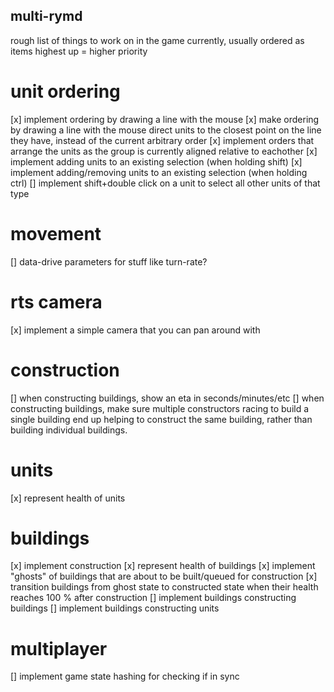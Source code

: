 multi-rymd
--------------
rough list of things to work on in the game currently, usually ordered as items highest up = higher priority

# unit ordering
[x] implement ordering by drawing a line with the mouse
[x] make ordering by drawing a line with the mouse direct units to the closest point on the line they have, instead of the current arbitrary order
[x] implement orders that arrange the units as the group is currently aligned relative to eachother
[x] implement adding units to an existing selection (when holding shift)
[x] implement adding/removing units to an existing selection (when holding ctrl)
[] implement shift+double click on a unit to select all other units of that type

# movement
[] data-drive parameters for stuff like turn-rate?

# rts camera
[x] implement a simple camera that you can pan around with

# construction
[] when constructing buildings, show an eta in seconds/minutes/etc
[] when constructing buildings, make sure multiple constructors racing to build a single building end up helping to construct the same building, rather than building individual buildings.

# units
[x] represent health of units

# buildings
[x] implement construction
[x] represent health of buildings
[x] implement "ghosts" of buildings that are about to be built/queued for construction
[x] transition buildings from ghost state to constructed state when their health reaches 100 % after construction
[] implement buildings constructing buildings
[] implement buildings constructing units

# multiplayer
[] implement game state hashing for checking if in sync